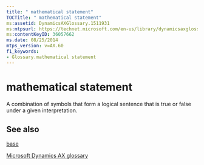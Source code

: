 ```yaml
---
title: " mathematical statement"
TOCTitle: " mathematical statement"
ms:assetid: DynamicsAXGlossary.1511931
ms:mtpsurl: https://technet.microsoft.com/en-us/library/dynamicsaxglossary.1511931(v=AX.60)
ms:contentKeyID: 36057662
ms.date: 08/25/2014
mtps_version: v=AX.60
f1_keywords:
- Glossary.mathematical statement
---
```


# mathematical statement

A combination of symbols that form a logical sentence that is true or false under a given interpretation.

## See also

[base](base.md)

[Microsoft Dynamics AX glossary](glossary/microsoft-dynamics-ax-glossary.md)

  


